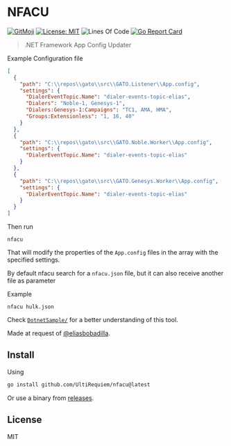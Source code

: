 # NFACU

[![GitMoji](https://img.shields.io/badge/Gitmoji-%F0%9F%8E%A8%20-FFDD67.svg)](https://gitmoji.dev)
[![License: MIT](https://img.shields.io/badge/License-MIT-blue.svg)](https://opensource.org/licenses/MIT)
![Lines Of Code](https://img.shields.io/tokei/lines/github.com/UltiRequiem/nfacu?color=blue&label=Total%20Lines)
[![Go Report Card](https://goreportcard.com/badge/github.com/UltiRequiem/nfacu)](https://goreportcard.com/report/github.com/UltiRequiem/nfacu)

> .NET Framework App Config Updater

Example Configuration file

```json
[
  {
    "path": "C:\\repos\\gato\\src\\GATO.Listener\\App.config",
    "settings": {
      "DialerEventTopic.Name": "dialer-events-topic-elias",
      "Dialers": "Noble-1, Genesys-1",
      "Dialers:Genesys-1:Campaigns": "TC1, AMA, HMA",
      "Groups:Extensionless": "1, 16, 40"
    }
  },
  {
    "path": "C:\\repos\\gato\\src\\GATO.Noble.Worker\\App.config",
    "settings": {
      "DialerEventTopic.Name": "dialer-events-topic-elias"
    }
  },
  {
    "path": "C:\\repos\\gato\\src\\GATO.Genesys.Worker\\App.config",
    "settings": {
      "DialerEventTopic.Name": "dialer-events-topic-elias"
    }
  }
]
```

Then run

```
nfacu
```

That will modify the properties of the `App.config` files in the array with the
specified settings.

By default nfacu search for a `nfacu.json` file, but it can also receive another
file as parameter

Example

```
nfacu hulk.json
```

Check [`DotnetSample/`](./DotnetSample/) for a better understanding of this
tool.

Made at request of [@eliasbobadilla](https://github.com/eliasbobadilla).

## Install

Using

```sh
go install github.com/UltiRequiem/nfacu@latest
```

Or use a binary from
[releases](https://github.com/UltiRequiem/nfacu/releases/latest).

## License

MIT

